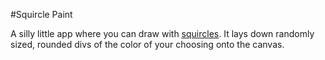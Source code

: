#Squircle Paint

A silly little app where you can draw with [squircles](https://en.wikipedia.org/wiki/Squircle).
It lays down randomly sized, rounded divs of the color of your choosing onto
the canvas.
